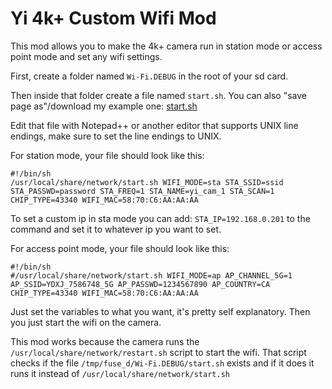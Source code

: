 # Yi 4k+ Custom Wifi Mod

This mod allows you to make the 4k+ camera run in station mode or access point mode and set any wifi settings.

First, create a folder named ```Wi-Fi.DEBUG``` in the root of your sd card.

Then inside that folder create a file named ```start.sh```. You can also "save page as"/download my example one: [start.sh](https://github.com/irungentoo/Xiaomi_Yi_4k_Camera/raw/master/4k+/wifi/Wi-Fi.DEBUG/start.sh)

Edit that file with Notepad++ or another editor that supports UNIX line endings, make sure to set the line endings to UNIX.

For station mode, your file should look like this:

```
#!/bin/sh
/usr/local/share/network/start.sh WIFI_MODE=sta STA_SSID=ssid STA_PASSWD=password STA_FREQ=1 STA_NAME=yi_cam_1 STA_SCAN=1 CHIP_TYPE=43340 WIFI_MAC=58:70:C6:AA:AA:AA
```

To set a custom ip in sta mode you can add: ```STA_IP=192.168.0.201``` to the command and set it to whatever ip you want to set.

For access point mode, your file should look like this:

```
#!/bin/sh
#/usr/local/share/network/start.sh WIFI_MODE=ap AP_CHANNEL_5G=1 AP_SSID=YDXJ_7586748_5G AP_PASSWD=1234567890 AP_COUNTRY=CA CHIP_TYPE=43340 WIFI_MAC=58:70:C6:AA:AA:AA
```

Just set the variables to what you want, it's pretty self explanatory. Then you just start the wifi on the camera.

This mod works because the camera runs the ```/usr/local/share/network/restart.sh``` script to start the wifi. That script checks if the file ```/tmp/fuse_d/Wi-Fi.DEBUG/start.sh``` exists and if it does it runs it instead of ```/usr/local/share/network/start.sh```
